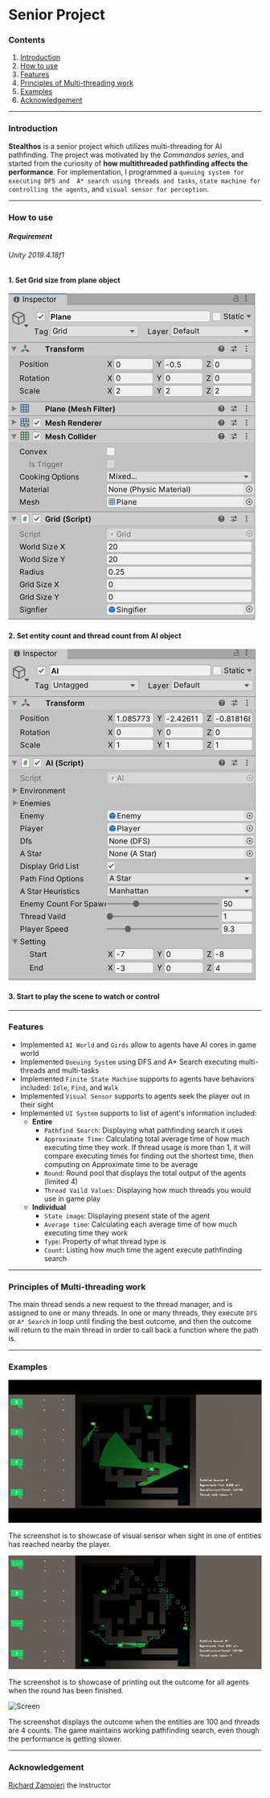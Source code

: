 # Senior Project

### Contents
1. [Introduction](https://github.com/TheJimmyGod/Senior_Project#introduction)
2. [How to use](https://github.com/TheJimmyGod/Senior_Project#how-to-use)
3. [Features](https://github.com/TheJimmyGod/Senior_Project#features)
4. [Principles of Multi-threading work](https://github.com/TheJimmyGod/Senior_Project#principles-of-multi-threading-work)
5. [Examples](https://github.com/TheJimmyGod/Senior_Project#examples)
6. [Acknowledgement](https://github.com/TheJimmyGod/Senior_Project#acknowledgement)

---

### Introduction
**Stealthos** is a senior project which utilizes multi-threading for AI pathfinding. The project was motivated by the *Commandos series*, and started from the curiosity of **how multithreaded pathfinding affects the performance**. For implementation, I programmed a ```queuing system for executing DFS and  A* search using threads and tasks```, ```state machine for controlling the agents```, and ```visual sensor for perception```.

---

### How to use
#### *Requirement*
###### Unity 2019.4.18f1

#### 1. Set Grid size from plane object
![Screen](https://github.com/TheJimmyGod/Senior_Project/blob/main/Multithreading_With%20AI/Documents/Menu0.PNG)

#### 2. Set entity count and thread count from AI object
![Screen](https://github.com/TheJimmyGod/Senior_Project/blob/main/Multithreading_With%20AI/Documents/Menu1.PNG)

#### 3. Start to play the scene to watch or control

---

### Features
- Implemented ```AI World``` and ```Girds``` allow to agents have AI cores in game world
- Implemented ```Queuing System``` using DFS and A* Search executing multi-threads and multi-tasks
- Implemented ```Finite State Machine``` supports to agents have behaviors included: ```Idle```, ```Find```, and ```Walk```
- Implemented ```Visual Sensor``` supports to agents seek the player out in their sight
- Implemented ```UI System``` supports to list of agent's information included:
  - **Entire**
    - ```Pathfind Search```: Displaying what pathfinding search it uses
    - ```Approximate Time```: Calculating total average time of how much executing time they work. If thread usage is more than 1, it will compare executing times for finding out the shortest time, then computing on Approximate time to be average
    - ```Round```: Round pool that displays the total output of the agents (limited 4) 
    - ```Thread Vaild Values```: Displaying how much threads you would use in game play
  - **Individual**
    - ```State image```: Displaying present state of the agent
    - ```Average time```: Calculating each average time of how much executing time they work
    - ```Type```: Property of what thread type is
    - ```Count```: Listing how much time the agent execute pathfinding search

---

### Principles of Multi-threading work
The main thread sends a new request to the thread manager, and is assigned to one or many threads. In one or many threads, they execute ```DFS``` or ```A* Search``` in loop until finding the best outcome, and then the outcome will return to the main thread in order to call back a function where the path is.

---

### Examples
![Screen](https://github.com/TheJimmyGod/Senior_Project/blob/main/Multithreading_With%20AI/Documents/One.gif)

The screenshot is to showcase of visual sensor when sight in one of entities has reached nearby the player.

![Screen](https://github.com/TheJimmyGod/Senior_Project/blob/main/Multithreading_With%20AI/Documents/Two.gif)

The screenshot is to showcase of printing out the outcome for all agents when the round has been finished.

![Screen](https://github.com/TheJimmyGod/Senior_Project/blob/main/Multithreading_With%20AI/Documents/100Entities.gif)

The screenshot displays the outcome when the entities are 100 and threads are 4 counts. The game maintains working pathfinding search, even though the performance is getting slower.

---

### Acknowledgement
[Richard Zampieri](https://github.com/rsaz) the instructor
